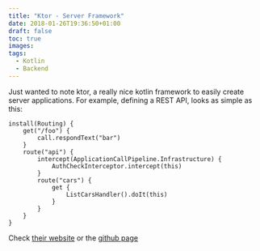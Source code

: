 ```yaml
---
title: "Ktor - Server Framework"
date: 2018-01-26T19:36:50+01:00
draft: false
toc: true
images:
tags: 
  - Kotlin
  - Backend
---
```


Just wanted to note ktor, a really nice kotlin framework to easily create server applications. For example, defining a REST API, looks as simple as this:

```
install(Routing) {
    get("/foo") {
        call.respondText("bar")
    }
    route("api") {
        intercept(ApplicationCallPipeline.Infrastructure) {
            AuthCheckInterceptor.intercept(this)
        }
        route("cars") {
            get {
                ListCarsHandler().doIt(this)
            }
        }
    }
}
```
Check [their website](http://ktor.io/) or the [github page](https://github.com/ktorio/ktor)
